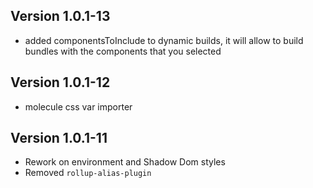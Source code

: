 ## Version 1.0.1-13

- added componentsToInclude to dynamic builds, it will allow to build bundles with the components that you selected

## Version 1.0.1-12

- molecule css var importer

## Version 1.0.1-11

- Rework on environment and Shadow Dom styles
- Removed ```rollup-alias-plugin```